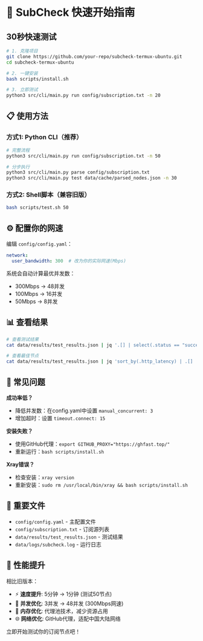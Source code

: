 # 🚀 SubCheck 快速开始指南

## 30秒快速测试

```bash
# 1. 克隆项目
git clone https://github.com/your-repo/subcheck-termux-ubuntu.git
cd subcheck-termux-ubuntu

# 2. 一键安装
bash scripts/install.sh

# 3. 立即测试
python3 src/cli/main.py run config/subscription.txt -n 20
```

## 📋 使用方法

### 方式1: Python CLI（推荐）

```bash
# 完整流程
python3 src/cli/main.py run config/subscription.txt -n 50

# 分步执行
python3 src/cli/main.py parse config/subscription.txt
python3 src/cli/main.py test data/cache/parsed_nodes.json -n 30
```

### 方式2: Shell脚本（兼容旧版）

```bash
bash scripts/test.sh 50
```

## ⚙️ 配置你的网速

编辑 `config/config.yaml`：

```yaml
network:
  user_bandwidth: 300  # 改为你的实际网速(Mbps)
```

系统会自动计算最优并发数：
- 300Mbps → 48并发
- 100Mbps → 16并发
- 50Mbps → 8并发

## 📊 查看结果

```bash
# 查看测试结果
cat data/results/test_results.json | jq '.[] | select(.status == "success") | {name, http_latency, download_speed}'

# 查看最佳节点
cat data/results/test_results.json | jq 'sort_by(.http_latency) | .[] | select(.status == "success") | {name, http_latency, download_speed}' | head -20
```

## 🔧 常见问题

**成功率低？**
- 降低并发数：在config.yaml中设置 `manual_concurrent: 3`
- 增加超时：设置 `timeout.connect: 15`

**安装失败？**
- 使用GitHub代理：`export GITHUB_PROXY="https://ghfast.top/"`
- 重新运行：`bash scripts/install.sh`

**Xray错误？**
- 检查安装：`xray version`
- 重新安装：`sudo rm /usr/local/bin/xray && bash scripts/install.sh`

## 📁 重要文件

- `config/config.yaml` - 主配置文件
- `config/subscription.txt` - 订阅源列表
- `data/results/test_results.json` - 测试结果
- `data/logs/subcheck.log` - 运行日志

## 🎯 性能提升

相比旧版本：
- ⚡ **速度提升**: 5分钟 → 1分钟 (测试50节点)
- 🚀 **并发优化**: 3并发 → 48并发 (300Mbps网速)
- 💾 **内存优化**: 代理池技术，减少资源占用
- 🌐 **网络优化**: GitHub代理，适配中国大陆网络

立即开始测试你的订阅节点吧！
